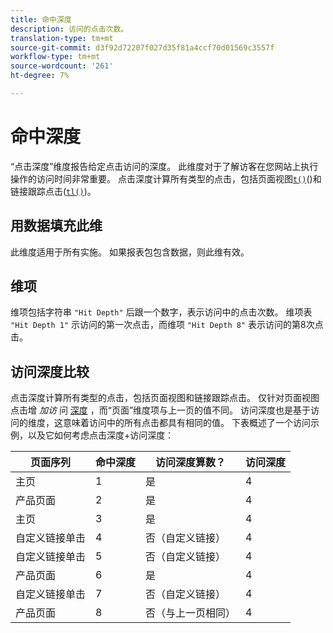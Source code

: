 ```yaml
---
title: 命中深度
description: 访问的点击次数。
translation-type: tm+mt
source-git-commit: d3f92d72207f027d35f81a4ccf70d01569c3557f
workflow-type: tm+mt
source-wordcount: '261'
ht-degree: 7%

---
```



# 命中深度

“点击深度”维度报告给定点击访问的深度。 此维度对于了解访客在您网站上执行操作的访问时间非常重要。 点击深度计算所有类型的点击，包括页面视图[`t()`](/help/implement/vars/functions/t-method.md)()和链接跟踪点击([`tl()`](/help/implement/vars/functions/tl-method.md))。

## 用数据填充此维

此维度适用于所有实施。 如果报表包包含数据，则此维有效。

## 维项

维项包括字符串 `"Hit Depth"` 后跟一个数字，表示访问中的点击次数。 维项表 `"Hit Depth 1"` 示访问的第一次点击，而维项 `"Hit Depth 8"` 表示访问的第8次点击。

## 访问深度比较

点击深度计算所有类型的点击，包括页面视图和链接跟踪点击。 仅针对页面视图点击增 _加访_ 问 [深度](page.md) ，而“页面”维度项与上一页的值不同。 访问深度也是基于访问的维度，这意味着访问中的所有点击都具有相同的值。 下表概述了一个访问示例，以及它如何考虑点击深度+访问深度：

| 页面序列 | 命中深度 | 访问深度算数？ | 访问深度 |
| --- | --- | --- | --- |
| 主页 | 1 | 是 | 4 |
| 产品页面 | 2 | 是 | 4 |
| 主页 | 3 | 是 | 4 |
| 自定义链接单击 | 4 | 否（自定义链接） | 4 |
| 自定义链接单击 | 5 | 否（自定义链接） | 4 |
| 产品页面 | 6 | 是 | 4 |
| 自定义链接单击 | 7 | 否（自定义链接） | 4 |
| 产品页面 | 8 | 否（与上一页相同） | 4 |
